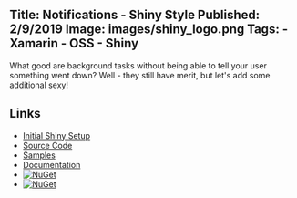 Title: Notifications - Shiny Style
Published: 2/9/2019
Image: images/shiny_logo.png
Tags:
    - Xamarin
    - OSS
    - Shiny
---
What good are background tasks without being able to tell your user something went down?  Well - they still have merit, but let's add some additional sexy!

## Links
* [Initial Shiny Setup](introducingshiny)
* [Source Code](https://github.com/shinyorg/shiny)
* [Samples](https://github.com/shinyorg/shinysamples)
* [Documentation](https://shinylib.net)
* [![NuGet](https://img.shields.io/nuget/v/Shiny.Core.svg?maxAge=2592000)](https://www.nuget.org/packages/Shiny.Core/)
* [![NuGet](https://img.shields.io/nuget/v/Shiny.Notifications.svg?maxAge=2592000)](https://www.nuget.org/packages/Shiny.Notifications/)